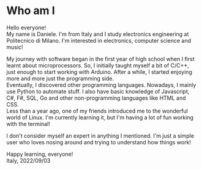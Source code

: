 # Who am I
Hello everyone!<br/>
My name is Daniele. I'm from Italy and I study electronics engineering at Politecnico di Milano.
I'm interested in electronics, computer science and music!

My journey with software began in the first year of high school when I first learnt about microprocessors.
So, I initially taught myself a bit of C/C++, just enough to start working with Arduino.
After a while, I started enjoying more and more just the programming side.<br/>
Eventually, I discovered other programming languages.
Nowadays, I mainly use Python to automate stuff. I also have basic knowledge of Javascript, C#, F#, SQL, Go and other non-programming languages like HTML and CSS.<br/>
Less than a year ago, one of my friends introduced me to the wonderful world of Linux.
I'm currently learning it, but I'm having a lot of fun working with the terminal!<br/>

I don't consider myself an expert in anything I mentioned.
I'm just a simple user who loves nosing around and trying to understand how things work!<br/>

Happy learning, everyone!
<br/>
Italy, 2022/09/03
